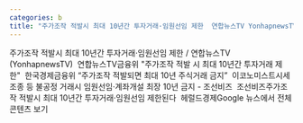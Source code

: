 ```yaml
---
categories: b
title: "주가조작 적발시 최대 10년간 투자거래·임원선임 제한  연합뉴스TV YonhapnewsTV  연합뉴스TV"
---
```

주가조작 적발시 최대 10년간 투자거래·임원선임 제한 / 연합뉴스TV (YonhapnewsTV)&nbsp;&nbsp;연합뉴스TV금융위 "주가조작 적발 시 최대 10년간 투자거래 제한"&nbsp;&nbsp;한국경제금융위 “주가조작 적발되면 최대 10년 주식거래 금지”&nbsp;&nbsp;이코노미스트시세조종 등 불공정 거래시 임원선임‧계좌개설 최장 10년 금지 - 조선비즈&nbsp;&nbsp;조선비즈주가조작 적발시 최대 10년간 투자거래·임원선임 제한된다&nbsp;&nbsp;헤럴드경제Google 뉴스에서 전체 콘텐츠 보기
